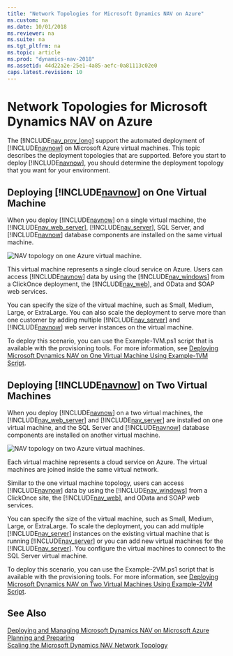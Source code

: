 ```yaml
---
title: "Network Topologies for Microsoft Dynamics NAV on Azure"
ms.custom: na
ms.date: 10/01/2018
ms.reviewer: na
ms.suite: na
ms.tgt_pltfrm: na
ms.topic: article
ms.prod: "dynamics-nav-2018"
ms.assetid: 44d22a2e-25e1-4a85-aefc-0a81113c02e0
caps.latest.revision: 10
---
```

# Network Topologies for Microsoft Dynamics NAV on Azure
The [!INCLUDE[nav_prov_long](includes/nav_prov_long_md.md)] support the automated deployment of [!INCLUDE[navnow](includes/navnow_md.md)] on Microsoft Azure virtual machines. This topic describes the deployment topologies that are supported. Before you start to deploy [!INCLUDE[navnow](includes/navnow_md.md)], you should determine the deployment topology that you want for your environment.  
  
## Deploying [!INCLUDE[navnow](includes/navnow_md.md)] on One Virtual Machine  
 When you deploy [!INCLUDE[navnow](includes/navnow_md.md)] on a single virtual machine, the [!INCLUDE[nav_web_server](includes/nav_web_server_md.md)], [!INCLUDE[nav_server](includes/nav_server_md.md)], SQL Server, and [!INCLUDE[navnow](includes/navnow_md.md)] database components are installed on the same virtual machine.  
  
 ![NAV topology on one Azure virtual machine.](media/NAV_Azure_1VM_Topology_Overview.png "NAV\_Azure\_1VM\_Topology\_Overview")  
  
 This virtual machine represents a single cloud service on Azure. Users can access [!INCLUDE[navnow](includes/navnow_md.md)] data by using the [!INCLUDE[nav_windows](includes/nav_windows_md.md)] from a ClickOnce deployment, the [!INCLUDE[nav_web](includes/nav_web_md.md)], and OData and SOAP web services.  
  
 You can specify the size of the virtual machine, such as Small, Medium, Large, or ExtraLarge. You can also scale the deployment to serve more than one customer by adding multiple [!INCLUDE[nav_server](includes/nav_server_md.md)] and [!INCLUDE[navnow](includes/navnow_md.md)] web server instances on the virtual machine.  
  
 To deploy this scenario, you can use the Example-1VM.ps1 script that is available with the provisioning tools. For more information, see [Deploying Microsoft Dynamics NAV on One Virtual Machine Using Example-1VM Script](Deploying-Microsoft-Dynamics-NAV-on-One-Virtual-Machine-Using-Example-1VM-Script.md).  
  
## Deploying [!INCLUDE[navnow](includes/navnow_md.md)] on Two Virtual Machines  
 When you deploy [!INCLUDE[navnow](includes/navnow_md.md)] on a two virtual machines, the [!INCLUDE[nav_web_server](includes/nav_web_server_md.md)] and [!INCLUDE[nav_server](includes/nav_server_md.md)] are installed on one virtual machine, and the SQL Server and [!INCLUDE[navnow](includes/navnow_md.md)] database components are installed on another virtual machine.  
  
 ![NAV topology on two Azure virtual machines.](media/NAV_Azure_2VM_Topology_Overview.png "NAV\_Azure\_2VM\_Topology\_Overview")  
  
 Each virtual machine represents a cloud service on Azure. The virtual machines are joined inside the same virtual network.  
  
 Similar to the one virtual machine topology, users can access [!INCLUDE[navnow](includes/navnow_md.md)] data by using the [!INCLUDE[nav_windows](includes/nav_windows_md.md)] from a ClickOnce site, the [!INCLUDE[nav_web](includes/nav_web_md.md)], and OData and SOAP web services.  
  
 You can specify the size of the virtual machine, such as Small, Medium, Large, or ExtraLarge. To scale the deployment, you can add multiple [!INCLUDE[nav_server](includes/nav_server_md.md)] instances on the existing virtual machine that is running [!INCLUDE[nav_server](includes/nav_server_md.md)] or you can add new virtual machines for the [!INCLUDE[nav_server](includes/nav_server_md.md)]. You configure the virtual machines to connect to the SQL Server virtual machine.  
  
 To deploy this scenario, you can use the Example-2VM.ps1 script that is available with the provisioning tools. For more information, see [Deploying Microsoft Dynamics NAV on Two Virtual Machines Using Example-2VM Script](Deploying-Microsoft-Dynamics-NAV-on-Two-Virtual-Machines-Using-Example-2VM-Script.md).  
  
## See Also  
 [Deploying and Managing Microsoft Dynamics NAV on Microsoft Azure](Deploying-and-Managing-Microsoft-Dynamics-NAV-on-Microsoft-Azure.md)   
 [Planning and Preparing](Planning-and-Preparing.md)   
 [Scaling the Microsoft Dynamics NAV Network Topology](Scaling-the-Microsoft-Dynamics-NAV-Network-Topology.md)
